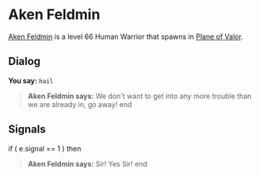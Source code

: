 # Aken Feldmin



[Aken Feldmin](/npc/208037) is a level 66 Human Warrior that spawns in [Plane of Valor](/zone/208).



## Dialog


**You say:** `hail`



>**Aken Feldmin says:** We don't want to get into any more trouble than we are already in, go away!
end



## Signals

if ( e.signal == 1 ) then


>**Aken Feldmin says:** Sir! Yes Sir!
end
